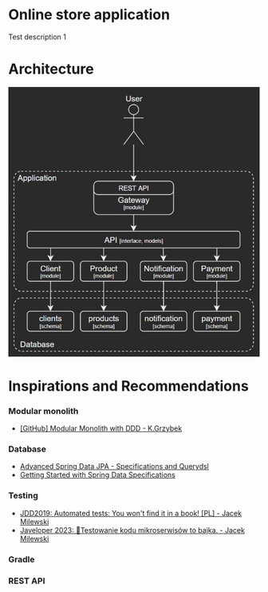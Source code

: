 # Online store application

Test description 1

# Architecture
![Architecture diagram](./docs/Architecture.JPG)

# Inspirations and Recommendations
### Modular monolith
- [[GitHub] Modular Monolith with DDD - K.Grzybek](https://github.com/kgrzybek/modular-monolith-with-ddd)

### Database
- [Advanced Spring Data JPA - Specifications and Querydsl](https://spring.io/blog/2011/04/26/advanced-spring-data-jpa-specifications-and-querydsl)
- [Getting Started with Spring Data Specifications](https://reflectoring.io/spring-data-specifications/)

### Testing
- [JDD2019: Automated tests: You won't find it in a book! [PL] - Jacek Milewski](https://www.youtube.com/watch?v=cQ2BmeqSS9Q&list=PLnKL6-WWWE_Xb-9Rcl250ale3q87ToIK6&index=29)
- [Javeloper 2023: 🧬Testowanie kodu mikroserwisów to bajka. - Jacek Milewski](https://www.youtube.com/watch?v=QdtEWzkMgiI)

### Gradle

### REST API
